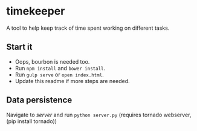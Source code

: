 # timekeeper
A tool to help keep track of time spent working on different tasks.

## Start it
- Oops, bourbon is needed too.
- Run `npm install` and `bower install`.
- Run `gulp serve` or `open index.html`.
- Update this readme if more steps are needed.

## Data persistence
Navigate to _server_ and run `python server.py` (requires tornado webserver, (pip install tornado))
